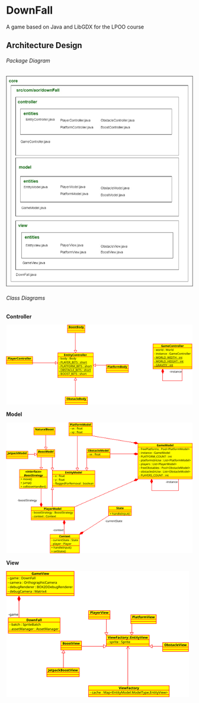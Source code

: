 # DownFall

A game based on Java and LibGDX for the LPOO course

## Architecture Design

###### Package Diagram

![alt text](https://github.com/SofiaCardosoMartins/DownFall/blob/master/intermediate_delivery/architecture/package_diagram/package_diagram.jpg)

###### Class Diagrams

**Controller**

![alt text](https://github.com/SofiaCardosoMartins/DownFall/blob/master/intermediate_delivery/architecture/class_diagram/images/controller.png)

**Model**

![alt text](https://github.com/SofiaCardosoMartins/DownFall/blob/master/intermediate_delivery/architecture/class_diagram/images/model.png)

**View**

![alt text](https://github.com/SofiaCardosoMartins/DownFall/blob/master/intermediate_delivery/architecture/class_diagram/images/view.png)
